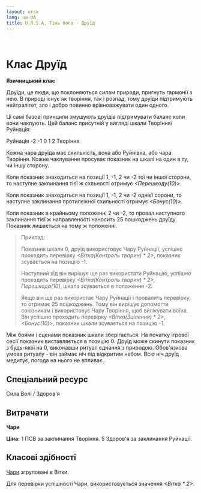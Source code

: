 ```yaml
---
layout: ursa
lang: ua-UA
title: U.R.S.A. Тінь бога - Друїд
---
```


<div id="nav-placeholder"></div>
<script>
$(function(){
  $("#nav-placeholder").load("/ursa_doc/navbar.html");
});
</script>

<br>

# Клас Друїд

**Язичницький клас**

Друїди, це люди, що поклоняються силам природи, пригнуть гармонії з нею.
В природі існує як творіння, так і розпад, тому друїди підтримують
нейтралітет, зло і добро повинно врівноважувати один одного.

Ці самі базові принципи змушують друїдів підтримувати баланс коли вони
чаклують. Цей баланс присутній у вигляді шкали Творіння/Руйнація:

Руйнація -2 -1 0 1 2 Творіння

Кожна чара друїда має схильність, вона або Руйнівна, або чара Творіння.
Кожне чаклування просуває показник на шкалі на один в ту, чи іншу сторону.

Коли показник знаходиться на позиції 1, -1, 2 чи -2 тої чи іншої сторони,
то наступне заклинання тієї ж схльності отримує *<Перешкоду(10)>*.

Коли показник знаходиться на позиції 1, -1, 2 чи -2 однієї сорони, то
наступне заклинання протилежної схильності отримує *<Бонус(10)>*.

Коли показник в крайньому положенні 2 чи -2, то провал наступного
заклинання тієї ж направленості наносить 25 пошкоджень друїду. Показник
лишається на тому ж положенні.

> Приклад:
>
> Показник шкали 0, друїд використовує Чару Руйнації, успішно проходить
> перевірку *<Вітка(Контроль тварин) * 2>*, показник зсувається на
> позицію -1.
>
> Наступний хід він вирішує ще раз використати Руйнацію, успішно проходить
> перевірку *<Вітка(Контроль тварин) * 2>, Перешкода(10)*, шкала 
> зсувається в положення -2.
>
> Якщо він ще раз використає Чару Руйнації і провалить перевірку, то
> отримає 25 пошкоджень. Тому він вирішує допомогти союзникам і
> використовує Чару Творіння, щоб вилікувати воїна. Він успішно проходить
> перевірку *<Вітка(Зцілення) * 2>*, *<Бонус(10)>*, показник шкали
> зсувається на позицію -1.

Між боями і сценами показник шкали зберігається. На початку ігрової сесії
показник виставляється в позицію 0. Друїд може скинути показник з
будь-якої на 0, виконавши ритуал єднання з природою. Обов'язкова умова
ритуалу - він займає ніч під відкритим небом. Всю ніч друїд медитує,
погода на нього не впливає.

## **Спеціальний ресурс**

Сила Волі / Здоров'я

## **Витрачати**

**Чари**

**Ціна:** 1 ПСВ за заклинання Творіння. 5 Здоров'я за заклинання
Руйнації.

## **Класові здібності**

[Чари](/ursa_doc/fantasy/shadow_of_god/charms.html) згруповані в Вітки.

Для перевірки успішності Чари, використовується значення *<Вітка * 2>*.
